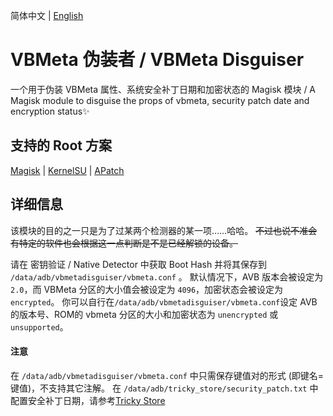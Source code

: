 简体中文 | [English](README_EN.md)

# VBMeta 伪装者 / VBMeta Disguiser

一个用于伪装 VBMeta 属性、系统安全补丁日期和加密状态的 Magisk 模块
/ A Magisk module to disguise the props of vbmeta, security patch date and encryption status✨

## 支持的 Root 方案

[Magisk](https://github.com/topjohnwu/Magisk) | [KernelSU](https://github.com/tiann/KernelSU) | [APatch](https://github.com/bmax121/APatch)

## 详细信息

该模块的目的之一只是为了过某两个检测器的某一项……哈哈。
~~不过也说不准会有特定的软件也会根据这一点判断是不是已经解锁的设备。~~

请在 密钥验证 / Native Detector 中获取 Boot Hash 并将其保存到 `/data/adb/vbmetadisguiser/vbmeta.conf` 。
默认情况下，AVB 版本会被设定为 `2.0`，而 VBMeta 分区的大小值会被设定为 `4096`，加密状态会被设定为 `encrypted`。
你可以自行在`/data/adb/vbmetadisguiser/vbmeta.conf`设定 AVB 的版本号、ROM的 vbmeta 分区的大小和加密状态为 `unencrypted` 或 `unsupported`。

#### 注意
在 `/data/adb/vbmetadisguiser/vbmeta.conf` 中只需保存键值对的形式 (即键名=键值)，不支持其它注解。
在 `/data/adb/tricky_store/security_patch.txt` 中配置安全补丁日期，请参考[Tricky Store]()
